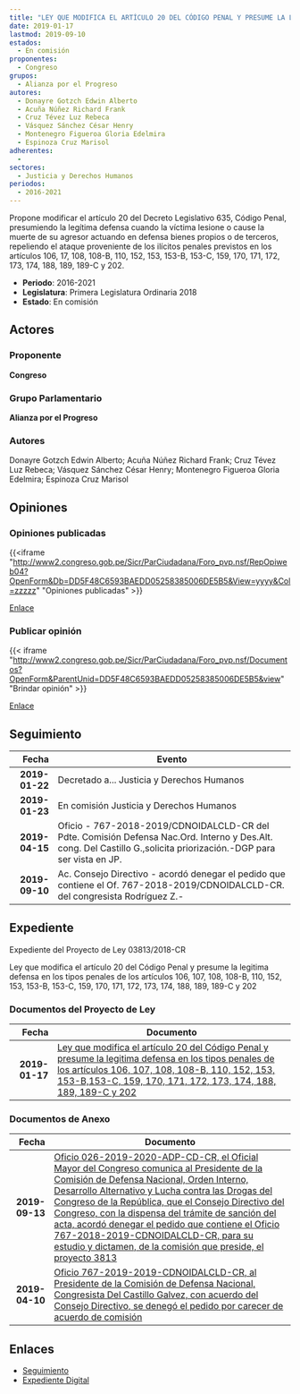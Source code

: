 ```yaml
---
title: "LEY QUE MODIFICA EL ARTÍCULO 20 DEL CÓDIGO PENAL Y PRESUME LA LEGITIMA DEFENSA EN LOS TIPOS PENALES DE LOS ARTÍCULOS 106, 107, 108, 108-B, 110, 152, 153, 153-B, 153-C, 159, 170, 171, 172, 173, 174, 188, 189-C Y 202."
date: 2019-01-17
lastmod: 2019-09-10
estados: 
  - En comisión
proponentes: 
  - Congreso
grupos: 
  - Alianza por el Progreso
autores: 
  - Donayre Gotzch Edwin Alberto
  - Acuña Núñez Richard Frank
  - Cruz Tévez Luz Rebeca
  - Vásquez Sánchez César Henry
  - Montenegro Figueroa Gloria Edelmira
  - Espinoza Cruz Marisol
adherentes: 
  - 
sectores: 
  - Justicia y Derechos Humanos
periodos: 
  - 2016-2021
---
```


Propone modificar el artículo 20 del Decreto Legislativo 635, Código Penal, presumiendo la legítima defensa cuando la víctima lesione o cause la muerte de su agresor actuando en defensa bienes propios o de terceros, repeliendo el ataque proveniente de los ilícitos penales previstos en los artículos 106, 17, 108, 108-B, 110, 152, 153, 153-B, 153-C, 159, 170, 171, 172, 173, 174, 188, 189, 189-C y 202.

- **Periodo**: 2016-2021
- **Legislatura**: Primera Legislatura Ordinaria 2018
- **Estado**: En comisión

## Actores

### Proponente

**Congreso**

### Grupo Parlamentario

**Alianza por el Progreso**

### Autores

Donayre Gotzch Edwin Alberto; Acuña Núñez Richard Frank; Cruz Tévez Luz Rebeca; Vásquez Sánchez César Henry; Montenegro Figueroa Gloria Edelmira; Espinoza Cruz Marisol


## Opiniones

### Opiniones publicadas

{{<iframe "http://www2.congreso.gob.pe/Sicr/ParCiudadana/Foro_pvp.nsf/RepOpiweb04?OpenForm&Db=DD5F48C6593BAEDD05258385006DE5B5&View=yyyy&Col=zzzzz" "Opiniones publicadas" >}}

[Enlace](http://www2.congreso.gob.pe/Sicr/ParCiudadana/Foro_pvp.nsf/RepOpiweb04?OpenForm&Db=DD5F48C6593BAEDD05258385006DE5B5&View=yyyy&Col=zzzzz)
### Publicar opinión

{{< iframe "http://www2.congreso.gob.pe/Sicr/ParCiudadana/Foro_pvp.nsf/Documentos?OpenForm&ParentUnid=DD5F48C6593BAEDD05258385006DE5B5&view" "Brindar opinión" >}}

[Enlace](http://www2.congreso.gob.pe/Sicr/ParCiudadana/Foro_pvp.nsf/Documentos?OpenForm&ParentUnid=DD5F48C6593BAEDD05258385006DE5B5&view)

## Seguimiento

| Fecha | Evento |
|------:|--------|
| **2019-01-22** | Decretado a... Justicia y Derechos Humanos|
| **2019-01-23** | En comisión Justicia y Derechos Humanos|
| **2019-04-15** | Oficio - 767-2018-2019/CDNOIDALCLD-CR del Pdte. Comisión Defensa Nac.Ord. Interno y Des.Alt. cong. Del Castillo G.,solicita priorización.-DGP para ser vista en JP.|
| **2019-09-10** | Ac. Consejo Directivo - acordó denegar el pedido que contiene el Of. 767-2018-2019/CDNOIDALCLD-CR. del congresista Rodríguez Z.-|


## Expediente

Expediente del Proyecto de Ley 03813/2018-CR

Ley que modifica el artículo 20 del Código Penal y presume la legitima defensa en los tipos penales de los artículos 106, 107, 108, 108-B, 110, 152, 153, 153-B, 153-C, 159, 170, 171, 172, 173, 174, 188, 189, 189-C y 202


### Documentos del Proyecto de Ley

| Fecha | Documento |
|------:|--------|
| **2019-01-17** | [Ley que modifica el artículo 20 del Código Penal y presume la legitima defensa en los tipos penales de los artículos 106, 107, 108, 108-B, 110, 152, 153, 153-B,153-C, 159, 170, 171, 172, 173, 174, 188, 189, 189-C y 202](http://www.leyes.congreso.gob.pe/Documentos/2016_2021/Proyectos_de_Ley_y_de_Resoluciones_Legislativas/PL0381320190117.pdf) |

### Documentos de Anexo

| Fecha | Documento |
|------:|--------|
| **2019-09-13** | [Oficio 026-2019-2020-ADP-CD-CR, el Oficial Mayor del Congreso comunica al Presidente de la Comisión de Defensa Nacional, Orden Interno, Desarrollo Alternativo y Lucha contra las Drogas del Congreso de la República, que el Consejo Directivo del Congreso, con la dispensa del trámite de sanción del acta, acordó denegar el pedido que contiene el Oficio 767-2018-2019-CDNOIDALCLD-CR, para su estudio y dictamen, de la comisión que preside, el proyecto 3813](http://www.leyes.congreso.gob.pe/Documentos/2016_2021/Oficios/Oficialia_Mayor/OFICIO-026-2019-2020-ADP-CD-CR.pdf) |
| **2019-04-10** | [Oficio 767-2019-2019-CDNOIDALCLD-CR, al Presidente de la Comisión de Defensa Nacional, Congresista Del Castillo Galvez, con acuerdo del Consejo Directivo, se denegó el pedido por carecer de acuerdo de comisión](http://www.leyes.congreso.gob.pe/Documentos/2016_2021/Consejo_Directivo/Pedidos_Pase_a_Comision/OFICIO-767-2018-2019-CDNOIDALCLD-CR.pdf) |

## Enlaces 

- [Seguimiento](http://www2.congreso.gob.pehttp://www2.congreso.gob.pe/Sicr/TraDocEstProc/CLProLey2016.nsf/f7fff46988ca05b1052578e100829cc7/33b9529173810d2505258385006eeafb?OpenDocument)
- [Expediente Digital](http://www2.congreso.gob.pehttp://www2.congreso.gob.pe/Sicr/TraDocEstProc/CLProLey2016.nsf/f7fff46988ca05b1052578e100829cc7/33b9529173810d2505258385006eeafb?OpenDocument&Click=05257FB7005EB655.eb71d0cf91d8294e05256cdf006b5706/$Body/0.1C6C)
